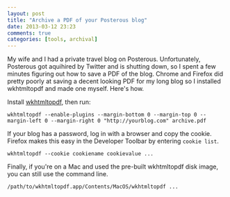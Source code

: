 ```yaml
---
layout: post
title: "Archive a PDF of your Posterous blog"
date: 2013-03-12 23:23
comments: true
categories: [tools, archival]
---
```

My wife and I had a private travel blog on Posterous.  Unfortunately, Posterous got aquihired by Twitter and is shutting down, so I spent a few minutes figuring out how to save a PDF of the blog.  Chrome and Firefox did pretty poorly at saving a decent looking PDF for my long blog so I installed wkhtmltopdf and made one myself.  Here's how.

Install [wkhtmltopdf](http://code.google.com/p/wkhtmltopdf/), then run:

    wkhtmltopdf --enable-plugins --margin-bottom 0 --margin-top 0 --margin-left 0 --margin-right 0 "http://yourblog.com" archive.pdf

If your blog has a password, log in with a browser and copy the cookie.  Firefox makes this easy in the Developer Toolbar by entering `cookie list`.

    wkhtmltopdf --cookie cookiename cookievalue ...
 
Finally, if you're on a Mac and used the pre-built wkhtmltopdf disk image, you can still use the command line.

    /path/to/wkhtmltopdf.app/Contents/MacOS/wkhtmltopdf ...
